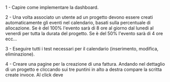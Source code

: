 1 - Capire come implementare la dashboard.

2 - Una volta associato un utente ad un progetto devono essere creati automaticamente gli eventi nel calendario, basati sulla percentuale di allocazione. Se è del 100% l'evento sarà di 8 ore al giorno dal lunedi al venerdi per tutta la durata del progetto. Se è del 50% l'evento sarà di 4 ore ecc...

3 - Eseguire tutti i test necessari per il calendario (inserimento, modifica, eliminazione).

4 - Creare una pagine per la creazione di una fattura. Andando nel dettaglio di un progetto e cliccando sui tre puntini in alto a destra compare la scritta create invoce. Al click deve 
